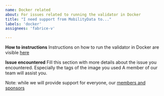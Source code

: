 ```yaml
---
name: Docker related
about: For issues related to running the validator in Docker
title: "I need support from MobilityData to..."
labels: 'docker'
assignees: 'fabrice-v'

---
```


**How to instructions**
Instructions on how to run the validator in Docker are visible [here](https://github.com/MobilityData/gtfs-validator/blob/master/README.md#via-docker-image)

**Issue encountered**
Fill this section with more details about the issue you encountered. Especially the tags of the image you used 
A member of our team will assist you.

Note: while we will provide support for everyone, our [members and sponsors](https://mobilitydata.org/members/)
